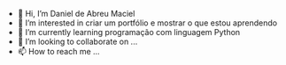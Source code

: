 - 👋 Hi, I’m Daniel de Abreu Maciel 
- 👀 I’m interested in criar um portfólio e mostrar o que estou aprendendo 
- 🌱 I’m currently learning programação com linguagem Python 
- 💞️ I’m looking to collaborate on ...
- 📫 How to reach me ...

<!---
DanielMaciel777/DanielMaciel777 is a ✨ special ✨ repository because its `README.md` (this file) appears on your GitHub profile.
You can click the Preview link to take a look at your changes.
--->
